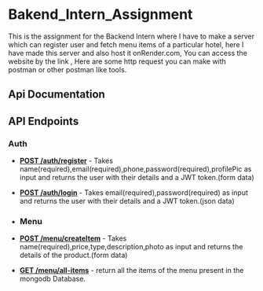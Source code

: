 ﻿# Bakend_Intern_Assignment

This is the assignment for the Backend Intern where I have to make a server which can register user and fetch menu items of a particular hotel, here I have made this server and also host it onRender.com, You can access the website by the link , Here are some http request you can make with postman or other postman like tools.
## Api Documentation

## API Endpoints

### Auth

- **[POST /auth/register](https://server-intern-assignment.onrender.com/api/v1/auth/register)** - Takes name(required),email(required),phone,password(required),profilePic as input and returns the user with their details and a JWT token.(form data)
- **[POST /auth/login](https://server-intern-assignment.onrender.com/api/v1/auth/login)** -  Takes email(required),password(required) as input and returns the user with their details and a JWT token.(json data)

- ### Menu

- **[POST /menu/createItem](https://server-intern-assignment.onrender.com/api/v1/menu/createItem)** - Takes name(required),price,type,description,photo as input and returns the details of the product.(form data)
- **[GET /menu/all-items](https://server-intern-assignment.onrender.com/api/v1/menu/all-items)** -  return all the items of the menu present in the mongodb Database.

